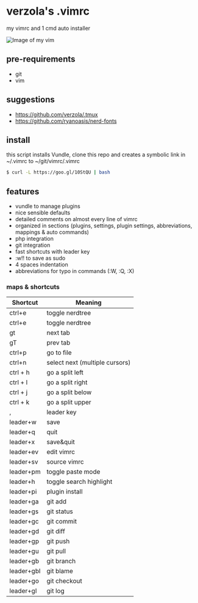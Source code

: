 # verzola's .vimrc
my vimrc and 1 cmd auto installer

![Image of my vim](https://raw.githubusercontent.com/verzola/.vimrc/master/vimux.png)

## pre-requirements
- git
- vim

## suggestions
- https://github.com/verzola/.tmux
- https://github.com/ryanoasis/nerd-fonts

## install
this script installs Vundle, clone this repo and creates a symbolic link in ~/.vimrc to ~/git/vimrc/.vimrc
```sh
$ curl -L https://goo.gl/10StQU | bash
```

## features
- vundle to manage plugins
- nice sensible defaults
- detailed comments on almost every line of vimrc
- organized in sections (plugins, settings, plugin settings, abbreviations, mappings & auto commands)
- php integration
- git integration
- fast shortcuts with leader key
- :w!! to save as sudo
- 4 spaces indentation
- abbreviations for typo in commands (:W, :Q, :X)

### maps & shortcuts
| Shortcut | Meaning |
|----------|---------|
| ctrl+e   | toggle nerdtree |
|ctrl+e | toggle nerdtree |
|gt | next tab |
|gT | prev tab |
|ctrl+p | go to file |
|ctrl+n | select next (multiple cursors) |
|ctrl + h | go a split left |
|ctrl + l | go a split right |
|ctrl + j | go a split below |
|ctrl + k | go a split upper |
| , | leader key |
|leader+w | save |
|leader+q | quit |
|leader+x | save&quit |
|leader+ev | edit vimrc |
|leader+sv | source vimrc |
|leader+pm | toggle paste mode |
|leader+h | toggle search highlight |
|leader+pi | plugin install |
|leader+ga | git add |
|leader+gs | git status |
|leader+gc | git commit |
|leader+gd | git diff |
|leader+gp | git push |
|leader+gu | git pull |
|leader+gb | git branch |
|leader+gbl | git blame |
|leader+go | git checkout |
|leader+gl | git log |
